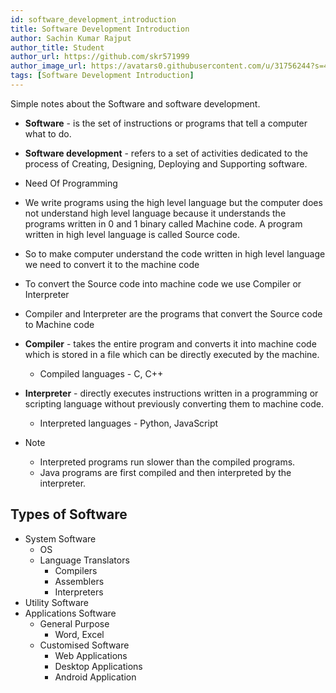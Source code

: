 ```yaml
---
id: software_development_introduction
title: Software Development Introduction
author: Sachin Kumar Rajput
author_title: Student
author_url: https://github.com/skr571999
author_image_url: https://avatars0.githubusercontent.com/u/31756244?s=460&u=0710d9191ec50054e523f08a477df8b6b97f442c&v=4
tags: [Software Development Introduction]
---
```


Simple notes about the Software and software development.

- **Software** - is the set of instructions or programs that tell a computer what to do.

- **Software development** - refers to a set of activities dedicated to the process of Creating, Designing, Deploying and Supporting software.

- Need Of Programming

- We write programs using the high level language but the computer does not understand high level language because it understands the programs written in 0 and 1 binary called Machine code. A program written in high level language is called Source code.

- So to make computer understand the code written in high level language we need to convert it to the machine code

- To convert the Source code into machine code we use Compiler or Interpreter

- Compiler and Interpreter are the programs that convert the Source code to Machine code

- **Compiler** - takes the entire program and converts it into machine code which is stored in a file which can be directly executed by the machine.

  - Compiled languages - C, C++

- **Interpreter** - directly executes instructions written in a programming or scripting language without previously converting them to machine code.

  - Interpreted languages - Python, JavaScript

- Note
  - Interpreted programs run slower than the compiled programs.
  - Java programs are first compiled and then interpreted by the interpreter.

## Types of Software

- System Software
  - OS
  - Language Translators
    - Compilers
    - Assemblers
    - Interpreters
- Utility Software
- Applications Software
  - General Purpose
    - Word, Excel
  - Customised Software
    - Web Applications
    - Desktop Applications
    - Android Application
